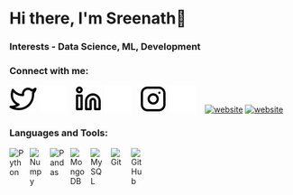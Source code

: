 # Hi there, I'm Sreenath👋

### Interests - Data Science, ML, Development

### Connect with me:

[![website](./img/twitter-light.svg)](https://twitter.com/SreenathSankar#gh-light-mode-only)
[![website](./img/twitter-dark.svg)](https://twitter.com/SreenathSankar#gh-dark-mode-only)
&nbsp;&nbsp;
[![website](./img/linkedin-light.svg)](https://linkedin.com/in/sreenath-sankar#gh-light-mode-only)
[![website](./img/linkedin-dark.svg)](https://linkedin.com/in/sreenath-sankar#gh-dark-mode-only)
&nbsp;&nbsp;
[![website](./img/instagram-light.svg)](https://instagram.com/sreenath_sankar#gh-light-mode-only)
[![website](./img/instagram-dark.svg)](https://instagram.com/sreenath_sankar#gh-dark-mode-only)
&nbsp;&nbsp;
[![website](./img/kaggle-light.svg)](https://kaggle.com/SreenathSankar#gh-light-mode-only)
[![website](./img/kaggle-dark.svg)](https://kaggle.com/SreenathSankar#gh-dark-mode-only)

### Languages and Tools:

[<img align="left" alt="Python" width="26px" src="https://cdn.jsdelivr.net/gh/devicons/devicon/icons/python/python-original.svg" style="padding-right:10px;" />][python]
[<img align="left" alt="Numpy" width="26px" src="https://cdn.jsdelivr.net/gh/devicons/devicon/icons/numpy/numpy-original.svg" style="padding-right:10px;" />][numpy]
[<img align="left" alt="Pandas" width="26px" src="https://cdn.jsdelivr.net/gh/devicons/devicon/icons/pandas/pandas-original.svg" style="padding-right:10px;" />][pandas]
[<img align="left" alt="MongoDB" width="26px" src="https://cdn.jsdelivr.net/gh/devicons/devicon/icons/mongodb/mongodb-original.svg" style="padding-right:10px;" />][mongoDB]
[<img align="left" alt="MySQL" width="26px" src="https://cdn.jsdelivr.net/gh/devicons/devicon/icons/mysql/mysql-original.svg" style="padding-right:10px;" />][mySQL]
[<img align="left" alt="Git" width="26px" src="https://cdn.jsdelivr.net/gh/devicons/devicon/icons/git/git-original.svg" style="padding-right:10px;" />][git]
[<img align="left" alt="GitHub" width="26px" src="https://cdn.jsdelivr.net/gh/devicons/devicon/icons/github/github-original.svg" style="padding-right:10px;" />][github]


[python]: https://www.python.org/
[numpy]: https://numpy.org/
[pandas]: https://pandas.pydata.org/
[mongoDB]: https://www.mongodb.com/
[mySQL]: https://www.mysql.com/
[git]: https://git-scm.com/
[github]: https://github.com/